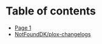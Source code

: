 # Table of contents

* [Page 1](README.md)
* [NotFoundDK/plox-changelogs](notfounddk-plox-changelogs.md)
